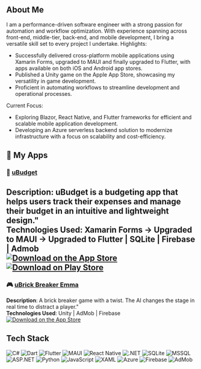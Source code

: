 ## About Me

I am a performance-driven software engineer with a strong passion for automation and workflow optimization. With experience spanning across front-end, middle-tier, back-end, and mobile development, I bring a versatile skill set to every project I undertake.
Highlights:
- Successfully delivered cross-platform mobile applications using Xamarin Forms, upgraded to MAUI and finally upgraded to Flutter, with apps available on both iOS and Android app stores.
- Published a Unity game on the Apple App Store, showcasing my versatility in game development.
- Proficient in automating workflows to streamline development and operational processes.

Current Focus:
- Exploring Blazor, React Native, and Flutter frameworks for efficient and scalable mobile application development.
- Developing an Azure serverless backend solution to modernize infrastructure with a focus on scalability and cost-efficiency.

## 📱 My Apps

### 🚀 [uBudget](https://apps.apple.com/us/app/ubudget/id1464366693)
**Description**: uBudget is a budgeting app that helps users track their expenses and manage their budget in an intuitive and lightweight design."  
**Technologies Used**: Xamarin Forms → Upgraded to MAUI → Upgraded to Flutter | SQLite | Firebase | Admob  
[![Download on the App Store](https://img.shields.io/badge/App%20Store-Download-blue?style=for-the-badge&logo=apple)](https://apps.apple.com/us/app/ubudget/id1464366693)  
[![Download on Play Store](https://img.shields.io/badge/Google%20Play-Download-green?style=for-the-badge&logo=google-play)](https://play.google.com/store/apps/details?id=com.diveshengovender.ubudget)
---

### 🎮 [uBrick Breaker Emma](https://apps.apple.com/us/app/id1619948694)
**Description**: A brick breaker game with a twist. The AI changes the stage in real time to distract a player."  
**Technologies Used**: Unity | AdMob | Firebase  
[![Download on the App Store](https://img.shields.io/badge/App%20Store-Download-blue?style=for-the-badge&logo=apple)](https://apps.apple.com/us/app/id1619948694)

## Tech Stack

![C#](https://img.shields.io/badge/C%23-%2300599C.svg?style=for-the-badge&logo=c-sharp&logoColor=white)
![Dart](https://img.shields.io/badge/Dart-%230175C2.svg?style=for-the-badge&logo=dart&logoColor=white)
![Flutter](https://img.shields.io/badge/Flutter-%2302569B.svg?style=for-the-badge&logo=flutter&logoColor=white)
![MAUI](https://img.shields.io/badge/MAUI-%23007ACC.svg?style=for-the-badge&logo=xamarin&logoColor=white)
![React Native](https://img.shields.io/badge/React%20Native-%2361DAFB.svg?style=for-the-badge&logo=react&logoColor=black)
![.NET](https://img.shields.io/badge/.NET-%235C2D91.svg?style=for-the-badge&logo=dotnet&logoColor=white)
![SQLite](https://img.shields.io/badge/SQLite-%23003B57.svg?style=for-the-badge&logo=sqlite&logoColor=white)
![MSSQL](https://img.shields.io/badge/MSSQL-%23CC2927.svg?style=for-the-badge&logo=microsoft-sql-server&logoColor=white)
![ASP.NET](https://img.shields.io/badge/ASP.NET-%235C2D91.svg?style=for-the-badge&logo=dotnet&logoColor=white)
![Python](https://img.shields.io/badge/Python-%233776AB.svg?style=for-the-badge&logo=python&logoColor=white)
![JavaScript](https://img.shields.io/badge/JavaScript-%23F7DF1E.svg?style=for-the-badge&logo=javascript&logoColor=black)
![XAML](https://img.shields.io/badge/XAML-%23006EB6.svg?style=for-the-badge&logo=xaml&logoColor=white)
![Azure](https://img.shields.io/badge/Azure-%230072C6.svg?style=for-the-badge&logo=microsoft-azure&logoColor=white)
![Firebase](https://img.shields.io/badge/Firebase-%23FFCA28.svg?style=for-the-badge&logo=firebase&logoColor=black)
![AdMob](https://img.shields.io/badge/AdMob-%23EA4335.svg?style=for-the-badge&logo=admob&logoColor=white)
